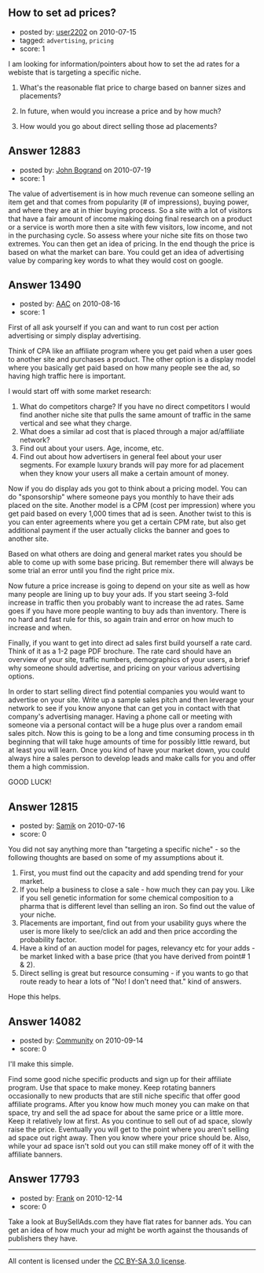 ## How to set ad prices?

- posted by: [user2202](https://stackexchange.com/users/-1/2202-user2202) on 2010-07-15
- tagged: `advertising`, `pricing`
- score: 1

I am looking for information/pointers about how to set the ad rates for a webiste that is targeting a specific niche.   

1. What's the reasonable flat price to charge based on banner sizes and placements?

2. In future, when would you increase a price and by how much?

3. How would you go about direct selling those ad placements?  


## Answer 12883

- posted by: [John Bogrand](https://stackexchange.com/users/-1/3577-john-bogrand) on 2010-07-19
- score: 1

The value of advertisement is in how much revenue can someone selling an item get and that comes from popularity (# of impressions), buying power, and where they are at in thier buying process.  So a site with a lot of visitors that have a fair amount of income making doing final research on a product or a service is worth more then a site with few visitors, low income, and not in the purchasing cycle.  So assess where your niche site fits on those two extremes.  You can then get an idea of pricing.  In the end though the price is based on what the market can bare.  You could get an idea of advertising value by comparing key words to what they would cost on google.  


## Answer 13490

- posted by: [AAC](https://stackexchange.com/users/-1/1696-aac) on 2010-08-16
- score: 1

First of all ask yourself if you can and want to run cost per action advertising or simply display advertising. 

Think of CPA like an affiliate program where you get paid when a user goes to another site and purchases a product.  The other option is a display model where you basically get paid based on how many people see the ad, so having high traffic here is important.

I would start off with some market research:

 1. What do competitors charge?  If you have no direct competitors I would find another niche site that pulls the same amount of traffic in the same vertical and see what they charge.
 2. What does a similar ad cost that is placed through a major ad/affiliate network?
 3. Find out about your users.  Age, income, etc.
 4. Find out about how advertisers in general feel about your user segments.  For example luxury brands will pay more for ad placement when they know your users all make a certain amount of money.

Now if you do display ads you got to think about a pricing model.  You can do "sponsorship" where someone pays you monthly to have their ads placed on the site.  Another model is a CPM (cost per impression) where you get paid based on every 1,000 times that ad is seen.  Another twist to this is you can enter agreements where you get a certain CPM rate, but also get additional payment if the user actually clicks the banner and goes to another site.

Based on what others are doing and general market rates you should be able to come up with some base pricing.  But remember there will always be some trial an error until you find the right price mix.

Now future a price increase is going to depend on your site as well as how many people are lining up to buy your ads.  If you start seeing 3-fold increase in traffic then you probably want to increase the ad rates.  Same goes if you have more people wanting to buy ads than inventory.  There is no hard and fast rule for this, so again train and error on how much to increase and when.

Finally, if you want to get into direct ad sales first build yourself a rate card. Think of it as a 1-2 page PDF brochure. The rate card should have an overview of your site, traffic numbers, demographics of your users, a brief why someone should advertise, and pricing on your various advertising options.  

In order to start selling direct find potential companies you would want to advertise on your site.  Write up a sample sales pitch and then leverage your network to see if you know anyone that can get you in contact with that company's advertising manager.  Having a phone call or meeting with someone via a personal contact will be a huge plus over a random email sales pitch.  Now this is going to be a long and time consuming process in th beginning that will take huge amounts of time for possibly little reward, but at least you will learn.  Once you kind of have your market down, you could always hire a sales person to develop leads and make calls for you and offer them a high commission.

GOOD LUCK!


## Answer 12815

- posted by: [Samik](https://stackexchange.com/users/-1/3353-samik) on 2010-07-16
- score: 0

You did not say anything more than "targeting a specific niche" - so the following thoughts are based on some of my assumptions about it.

 1. First, you must find out the capacity and add spending trend for your market. 
 2. If you help a business to close a sale - how much they can pay you. Like if you sell genetic information for some chemical composition to a pharma that is different level than selling an iron. So find out the value of your niche.
 3. Placements are important, find out from your usability guys where the user is more likely to see/click an add and then price according the probability factor.
 4. Have a kind of an auction model for pages, relevancy etc for your adds - be market linked with a base price (that you have derived from point# 1 & 2).
 5. Direct selling is great but resource consuming - if you wants to go that route ready to hear a lots of "No! I don't need that." kind of answers.

Hope this helps.


## Answer 14082

- posted by: [Community](https://stackexchange.com/users/-1/-1-community) on 2010-09-14
- score: 0

I'll make this simple.

Find some good niche specific products and sign up for their affiliate program. Use that space to make money. Keep rotating banners occasionally to new products that are still niche specific that offer good affiliate programs.  After you know how much money you can make on that space, try and sell the ad space for about the same price or a little more.  Keep it relatively low at first.  As you continue to sell out of ad space, slowly raise the price. Eventually you will get to the point where you aren't selling ad space out right away.  Then you know where your price should be. Also, while your ad space isn't sold out you can still make money off of it with the affiliate banners.


## Answer 17793

- posted by: [Frank](https://stackexchange.com/users/-1/4858-frank) on 2010-12-14
- score: 0

Take a look at BuySellAds.com they have flat rates for banner ads.  You can get an idea of how much your ad might be worth against the thousands of publishers they have. 



---

All content is licensed under the [CC BY-SA 3.0 license](https://creativecommons.org/licenses/by-sa/3.0/).
